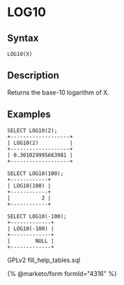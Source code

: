 
# LOG10

## Syntax


```
LOG10(X)
```

## Description


Returns the base-10 logarithm of X.


## Examples


```
SELECT LOG10(2);
+-------------------+
| LOG10(2)          |
+-------------------+
| 0.301029995663981 |
+-------------------+

SELECT LOG10(100);
+------------+
| LOG10(100) |
+------------+
|          2 |
+------------+

SELECT LOG10(-100);
+-------------+
| LOG10(-100) |
+-------------+
|        NULL |
+-------------+
```


GPLv2 fill_help_tables.sql


{% @marketo/form formId="4316" %}
